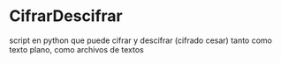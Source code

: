 # CifrarDescifrar
script en python que puede cifrar y descifrar (cifrado cesar) tanto como texto plano, como archivos de textos
